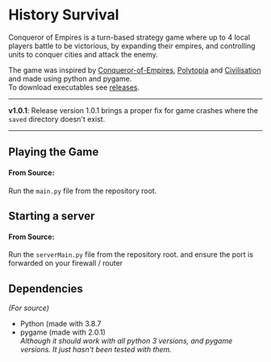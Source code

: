 # History Survival
Conqueror of Empires is a turn-based strategy game where up to 4 local players battle to be victorious, by expanding their empires, and controlling units to conquer cities and attack the enemy.

The game was inspired by [Conqueror-of-Empires](https://github.com/Ben-Ryder/Conqueror-of-Empires/), [Polytopia](http://midjiwan.com/polytopia.html) and [Civilisation](https://civilization.com/) and made using python and pygame.  
To download executables see [releases](https://github.com/https://github.com/Sam-Machines/HistorySurvival/releases).

***
**v1.0.1**: Release version 1.0.1 brings a proper fix for game crashes where the `saved` directory doesn't exist.
***

## Playing the Game
#### From Source:  
Run the `main.py` file from the repository root.

## Starting a server
#### From Source:  
Run the `serverMain.py` file from the repository root.
and ensure the port is forwarded on your firewall / router

## Dependencies
_(For source)_
- Python (made with 3.8.7
- pygame (made with 2.0.1)  
_Although it should work with all python 3 versions, and pygame versions. It just hasn't been tested with them._ 

